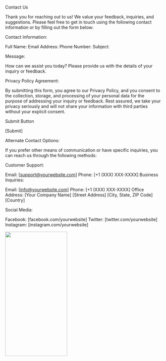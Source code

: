Contact Us

Thank you for reaching out to us! We value your feedback, inquiries, and suggestions. Please feel free to get in touch using the following contact information or by filling out the form below:

Contact Information:

Full Name:
Email Address:
Phone Number:
Subject:

Message:

How can we assist you today? Please provide us with the details of your inquiry or feedback.

Privacy Policy Agreement:

By submitting this form, you agree to our Privacy Policy, and you consent to the collection, storage, and processing of your personal data for the purpose of addressing your inquiry or feedback. Rest assured, we take your privacy seriously and will not share your information with third parties without your explicit consent.

Submit Button

[Submit]

Alternate Contact Options:

If you prefer other means of communication or have specific inquiries, you can reach us through the following methods:

Customer Support:

Email: [support@yourwebsite.com]
Phone: [+1 (XXX) XXX-XXXX]
Business Inquiries:

Email: [info@yourwebsite.com]
Phone: [+1 (XXX) XXX-XXXX]
Office Address:
[Your Company Name]
[Street Address]
[City, State, ZIP Code]
[Country]

Social Media:

Facebook: [facebook.com/yourwebsite]
Twitter: [twitter.com/yourwebsite]
Instagram: [instagram.com/yourwebsite]

<img src="https://github.com/dezGusty/gelato-gusti/blob/main/Photos/contact.png..." data-canonical-src="https://github.com/dezGusty/gelato-gusti/blob/main/Photos/contact.png" width="200" height="400" />